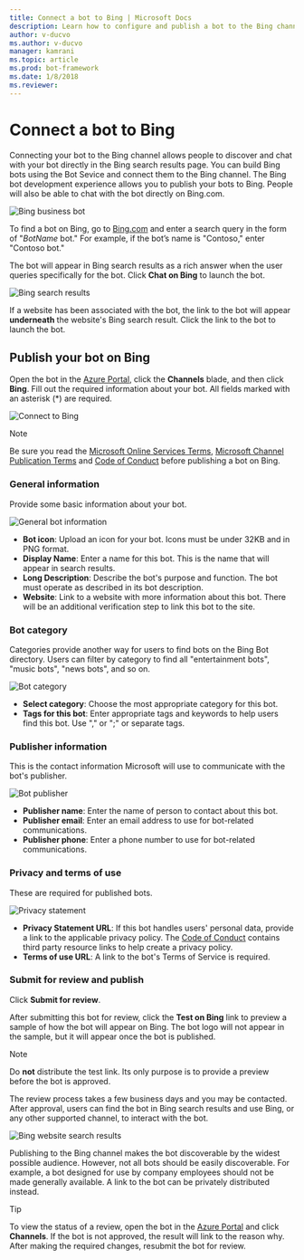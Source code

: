 ```yaml
---
title: Connect a bot to Bing | Microsoft Docs
description: Learn how to configure and publish a bot to the Bing channel.
author: v-ducvo
ms.author: v-ducvo
manager: kamrani
ms.topic: article
ms.prod: bot-framework
ms.date: 1/8/2018
ms.reviewer:
---
```

# Connect a bot to Bing 
Connecting your bot to the Bing channel allows people to discover and chat with your bot directly in the Bing search results page. You can build Bing bots using the Bot Sevice and connect them to the Bing channel. The Bing bot development experience allows you to publish your bots to Bing. People will also be able to chat with the bot directly on Bing.com.

![Bing business bot](~/media/channels/bing_business_bot.png)

To find a bot on Bing, go to [Bing.com](https://www.bing.com/) and enter a search query in the form of "*BotName* bot." For example, if the bot’s name is "Contoso," enter "Contoso bot."

The bot will appear in Bing search results as a rich answer when the user queries specifically for the bot.
Click **Chat on Bing** to launch the bot.

![Bing search results](~/media/channels/bing-contosoResult.png)

If a website has been associated with the bot, the link to the bot will appear **underneath** the website's Bing search result. Click the link to the bot to launch the bot.

## Publish your bot on Bing
Open the bot in the [Azure Portal](https://portal.azure.com/), click the **Channels** blade, and then click **Bing**. Fill out the required information about your bot. All fields marked with an asterisk (*) are required.

![Connect to Bing](~/media/channels/connect-to-bing.png)

> [!NOTE] 
> Be sure you read the [Microsoft Online Services Terms](http://www.microsoftvolumelicensing.com/DocumentSearch.aspx?Mode=3&DocumentTypeId=31), [Microsoft Channel Publication Terms](https://aka.ms/bots/terms/channels) and [Code of Conduct][conduct] before publishing a bot on Bing. 

### General information
Provide some basic information about your bot.

![General bot information](~/media/channels/bing-general.png)

* **Bot icon**: Upload an icon for your bot. Icons must be under 32KB and in PNG format.
* **Display Name**: Enter a name for this bot. This is the name that will appear in search results.
* **Long Description**: Describe the bot's purpose and function. The bot must operate as described in its bot description.
* **Website**: Link to a website with more information about this bot. There will be an additional verification step to link this bot to the site.

### Bot category
Categories provide another way for users to find bots on the Bing Bot directory. Users can filter by category to find all "entertainment bots", "music bots", "news bots", and so on.

![Bot category](~/media/channels/bing-category.png)

* **Select category**: Choose the most appropriate category for this bot.
* **Tags for this bot**: Enter appropriate tags and keywords to help users find this bot. Use "," or ";" or separate tags.

### Publisher information
<!--The bot publisher is defined as the entity making the bot available to end users.-->
This is the contact information Microsoft will use to communicate with the bot's publisher. 

![Bot publisher](~/media/channels/bing-publisher.png)

* **Publisher name**: Enter the name of person to contact about this bot.
* **Publisher email**: Enter an email address to use for bot-related communications.
* **Publisher phone**: Enter a phone number to use for bot-related communications.

### Privacy and terms of use
These are required for published bots.

![Privacy statement](~/media/channels/bing-privacy.png)
 
* **Privacy Statement URL**: If this bot handles users' personal data, provide a link to the applicable privacy policy. The [Code of Conduct][conduct] contains third party resource links to help create a privacy policy.
* **Terms of use URL**: A link to the bot's Terms of Service is required.

### Submit for review and publish

Click **Submit for review**.

After submitting this bot for review, click the **Test on Bing** link to preview a sample of how the bot will appear on Bing. The bot logo will not appear in the sample, but it will appear once the bot is published.

> [!NOTE] 
> Do **not** distribute the test link. Its only purpose is to provide a preview before the bot is approved.

The review process takes a few business days and you may be contacted. After approval, users can find the bot in Bing search results and use Bing, or any other supported channel, to interact with the bot. 

![Bing website search results](~/media/channels/bing-contosoWeb.png)

Publishing to the Bing channel makes the bot discoverable by the widest possible audience. However, not all bots should be easily discoverable. For example, a bot designed for use by company employees should not be made generally available. A link to the bot can be privately distributed instead.

> [!TIP]
> To view the status of a review, open the bot in the [Azure Portal](https://portal.azure.com/) and click **Channels**.
> If the bot is not approved, the result will link to the reason why. After making the required changes, resubmit the bot for review.

[conduct]: http://aka.ms/bf-conduct
